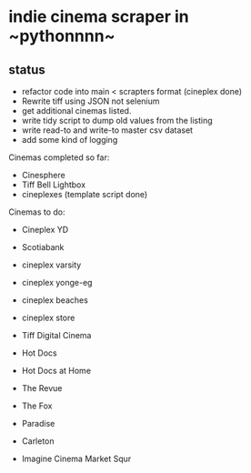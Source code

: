 # indie cinema scraper in ~pythonnnn~

## status

- refactor code into main < scrapters format (cineplex done)
- Rewrite tiff using JSON not selenium
- get additional cinemas listed. 
- write tidy script to dump old values from the listing
- write read-to and write-to master csv dataset
- add some kind of logging

Cinemas completed so far:
- Cinesphere
- Tiff Bell Lightbox
- cineplexes (template script done)
 
Cinemas to do:
- Cineplex YD
- Scotiabank
- cineplex varsity
- cineplex yonge-eg
- cineplex beaches
- cineplex store

- Tiff Digital Cinema
- Hot Docs
- Hot Docs at Home
- The Revue
- The Fox
- Paradise
- Carleton
- Imagine Cinema Market Squr

